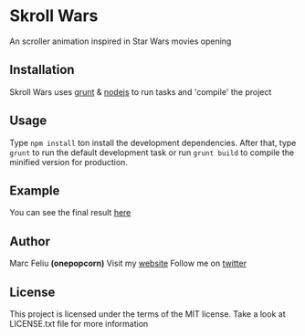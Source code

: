 # Skroll Wars

An scroller animation inspired in Star Wars movies opening

## Installation

Skroll Wars uses [grunt](http://gruntjs.com) & [nodejs](https://nodejs.org/) to run tasks and 'compile' the project

## Usage

Type `npm install` ton install the development dependencies. After that, type `grunt` to run the default development task or run `grunt build` to compile the minified version for production.

## Example

You can see the final result [here](http://skrollwars.onepopcorn.com)

## Author

Marc Feliu __(onepopcorn)__
Visit my [website](http://onepopcorn.com)
Follow me on [twitter](http://twitter.com/onepopcorn)

## License

This project is licensed under the terms of the MIT license. Take a look at LICENSE.txt file for more information